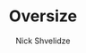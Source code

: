 ---
title: Oversize
layout: post
thumb: http://placeimg.com/300/300/arch
bigthumb: http://placeimg.com/1000/1000/tech
author: Nick Shvelidze
author_url: http://shvelo.github.com
tags: CM10 CM9 CM10.1 MIUI
download: http://shvelo.github.com
---